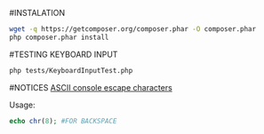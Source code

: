 #INSTALATION
```bash
wget -q https://getcomposer.org/composer.phar -O composer.phar
php composer.phar install
```
#TESTING KEYBOARD INPUT
```bash
php tests/KeyboardInputTest.php
```
#NOTICES
[ASCII console escape characters](https://en.wikipedia.org/wiki/ASCII)

Usage:
```php
echo chr(8); #FOR BACKSPACE
```

